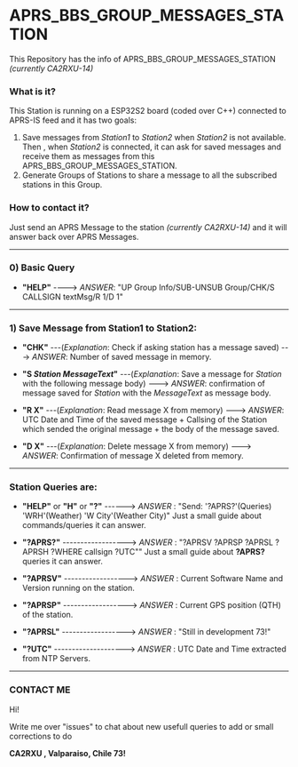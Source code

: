 # APRS_BBS_GROUP_MESSAGES_STATION

This Repository has the info of APRS_BBS_GROUP_MESSAGES_STATION *(currently CA2RXU-14)*

### What is it?
This Station is running on a ESP32S2 board (coded over C++) connected to APRS-IS feed and it has two goals:
1) Save messages from *Station1* to *Station2* when *Station2* is not available. Then , when *Station2* is connected, it can ask for saved messages and receive them as messages from this APRS_BBS_GROUP_MESSAGES_STATION.
2) Generate Groups of Stations to share a message to all the subscribed stations in this Group.

### How to contact it?
Just send an APRS Message to the station *(currently CA2RXU-14)* and it will answer back over APRS Messages.

-----

### 0) Basic Query
- **"HELP"** ----> *ANSWER*: "UP Group Info/SUB-UNSUB Group/CHK/S CALLSIGN textMsg/R 1/D 1"

-----

### 1) Save Message from Station1 to Station2:
- **"CHK"** ---(*Explanation*: Check if asking station has a message saved) ---> *ANSWER*: Number of saved message in memory.

- **"S *Station* *MessageText*"** ---(*Explanation*: Save a message for *Station* with the following message body) ---> *ANSWER*: confirmation of message saved for *Station* with the *MessageText* as message body.

- **"R X"** ---(*Explanation*: Read message X from memory) ---> *ANSWER*: UTC Date and Time of the saved message  + Callsing of the Station which sended the original message + the body of the message saved.

- **"D X"** ---(*Explanation*: Delete message X from memory) ---> *ANSWER*: Confirmation of message X deleted from memory.
  
-----

### Station Queries are:
- **"HELP"** or **"H"** or **"?"** ------> *ANSWER* : "Send: '?APRS?'(Queries) 'WRH'(Weather) 'W City'(Weather City)"
  Just a small guide about commands/queries it can answer.
  
- **"?APRS?"** ------------------> *ANSWER* : "?APRSV ?APRSP ?APRSL ?APRSH ?WHERE callsign ?UTC""
  Just a small guide about **?APRS?** queries it can answer.
  
- **"?APRSV"** ------------------> *ANSWER* : Current Software Name and Version running on the station.
  
- **"?APRSP"** ------------------> *ANSWER* : Current GPS position (QTH) of the station.
  
- **"?APRSL"** ------------------> *ANSWER* : "Still in development 73!" 
  
- **"?UTC"** --------------------> *ANSWER* : UTC Date and Time extracted from NTP Servers.


-----
### CONTACT ME
Hi!

Write me over "issues" to chat about new usefull queries to add or small corrections to do

**CA2RXU , Valparaiso, Chile 73!**
